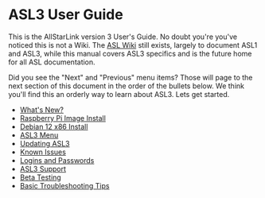 # ASL3 User Guide

This is the AllStarLink version 3 User's Guide. No doubt you're you've noticed this is not a Wiki. The [ASL Wiki](https://wiki.allstarlink.org) still exists, largely to document ASL1 and ASL3, while this manual covers ASL3 specifics and is the future home for all ASL documentation.

Did you see the "Next" and "Previous" menu items? Those will page to the next section of this document in the order of the bullets below. We think you'll find this an orderly way to learn about ASL3.  Lets get started.

- [What's New?](whats-new.md)
- [Raspberry Pi Image Install](pi-detailed.md)
- [Debian 12 x86 Install](install.md)
- [ASL3 Menu](menu.md)
- [Updating ASL3](updates.md)
- [Known Issues](known-issues-diffs.md)
- [Logins and Passwords](passwords.md)
- [ASL3 Support](support.md)
- [Beta Testing](betatest.md)
- [Basic Troubleshooting Tips](troubleshooting.md)
